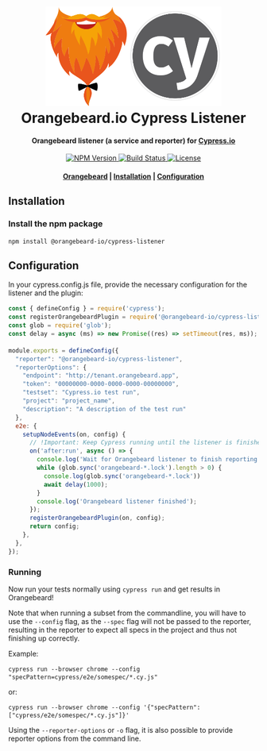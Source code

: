 <h1 align="center">
  <a href="https://github.com/orangebeard-io/cypress-listener">
    <img src="https://raw.githubusercontent.com/orangebeard-io/cypress-listener/master/.github/logo.svg" alt="Orangebeard.io Cypress.io Listener" height="200">
  </a>
  <br>Orangebeard.io Cypress Listener<br>
</h1>

<h4 align="center">Orangebeard listener (a service and reporter) for <a href="https://cypress.io/" target="_blank" rel="noopener">Cypress.io</a></h4>

<p align="center">
  <a href="https://www.npmjs.com/package/@orangebeard-io/cypress-listener">
    <img src="https://img.shields.io/npm/v/@orangebeard-io/cypress-listener.svg?style=flat-square"
      alt="NPM Version" />
  </a>
  <a href="https://github.com/orangebeard-io/cypress-listener/actions">
    <img src="https://img.shields.io/github/workflow/status/orangebeard-io/cypress-listener/release?style=flat-square"
      alt="Build Status" />
  </a>
  <a href="https://github.com/orangebeard-io/cypress-listener/blob/master/LICENSE">
    <img src="https://img.shields.io/github/license/orangebeard-io/cypress-listener?style=flat-square"
      alt="License" />
  </a>
</p>

<div align="center">
  <h4>
    <a href="https://orangebeard.io">Orangebeard</a> |
    <a href="#installation">Installation</a> |
    <a href="#configuration">Configuration</a>
  </h4>
</div>

## Installation

### Install the npm package

```shell
npm install @orangebeard-io/cypress-listener
```

## Configuration

In your cypress.config.js file, provide the necessary configuration for the listener and the plugin:

```JavaScript
const { defineConfig } = require('cypress');
const registerOrangebeardPlugin = require('@orangebeard-io/cypress-listener/lib/plugin');
const glob = require('glob');
const delay = async (ms) => new Promise((res) => setTimeout(res, ms));

module.exports = defineConfig({
  "reporter": "@orangebeard-io/cypress-listener",
  "reporterOptions": {
    "endpoint": "http://tenant.orangebeard.app",
    "token": "00000000-0000-0000-0000-00000000",
    "testset": "Cypress.io test run",
    "project": "project_name",
    "description": "A description of the test run"
  },
  e2e: {
    setupNodeEvents(on, config) {
      // !Important: Keep Cypress running until the listener is finished, preventing unfinished runs in Orangebeard
      on('after:run', async () => {
        console.log('Wait for Orangebeard listener to finish reporting...');
        while (glob.sync('orangebeard-*.lock').length > 0) {
          console.log(glob.sync('orangebeard-*.lock'))
          await delay(1000);
        }
        console.log('Orangebeard listener finished');
      });
      registerOrangebeardPlugin(on, config);
      return config;
    },
  },
});
```


### Running

Now run your tests normally using `cypress run` and get results in Orangebeard!

Note that when running a subset from the commandline, you will have to use the `--config` flag, as the `--spec` flag will not be passed to the reporter, resulting in the reporter to expect all specs in the project and thus not finishing up correctly.

Example:
```
cypress run --browser chrome --config "specPattern=cypress/e2e/somespec/*.cy.js"
```
or:
```
cypress run --browser chrome --config '{"specPattern":["cypress/e2e/somespec/*.cy.js"]}'
```

Using the `--reporter-options` or `-o` flag, it is also possible to provide reporter options from the command line.